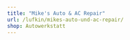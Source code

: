```yaml
---
title: "Mike's Auto & AC Repair"
url: /lufkin/mikes-auto-und-ac-repair/
shop: Autowerkstatt
---
```

